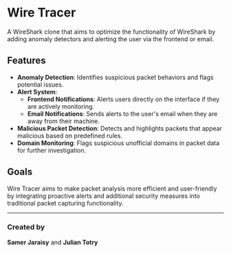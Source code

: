 # Wire Tracer

A WireShark clone that aims to optimize the functionality of WireShark by adding
anomaly detectors and alerting the user via the frontend or email.

## Features

- **Anomaly Detection**: Identifies suspicious packet behaviors and flags
  potential issues.
- **Alert System**:
  - **Frontend Notifications**: Alerts users directly on the interface if they
    are actively monitoring.
  - **Email Notifications**: Sends alerts to the user's email when they are away
    from their machine.
- **Malicious Packet Detection**: Detects and highlights packets that appear
  malicious based on predefined rules.
- **Domain Monitoring**: Flags suspicious unofficial domains in packet data for
  further investigation.

## Goals

Wire Tracer aims to make packet analysis more efficient and user-friendly by
integrating proactive alerts and additional security measures into traditional
packet capturing functionality.

---

### Created by

**Samer Jaraisy** and **Julian Totry**
